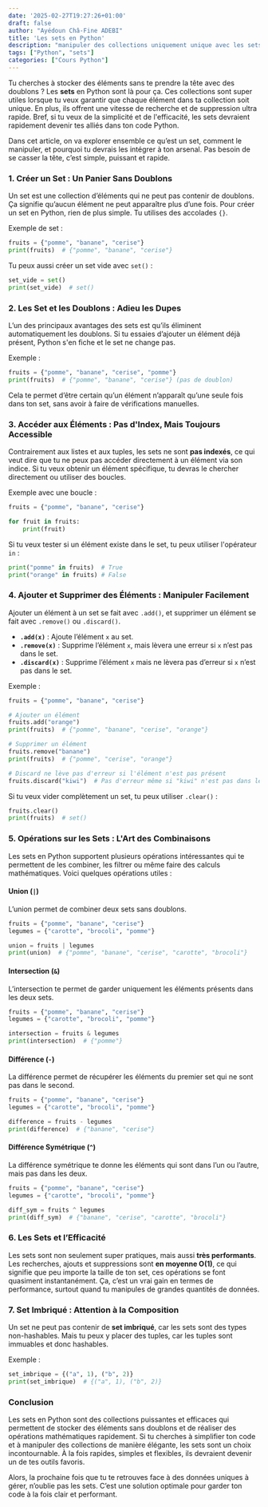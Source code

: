 ```yaml
---
date: '2025-02-27T19:27:26+01:00'
draft: false
author: "Ayédoun Châ-Fine ADEBI"
title: 'Les sets en Python'
description: "manipuler des collections uniquement unique avec les sets en Python"
tags: ["Python", "sets"]
categories: ["Cours Python"]
---
```



Tu cherches à stocker des éléments sans te prendre la tête avec des doublons ? Les **sets** en Python sont là pour ça. Ces collections sont super utiles lorsque tu veux garantir que chaque élément dans ta collection soit unique. En plus, ils offrent une vitesse de recherche et de suppression ultra rapide. Bref, si tu veux de la simplicité et de l'efficacité, les sets devraient rapidement devenir tes alliés dans ton code Python.

Dans cet article, on va explorer ensemble ce qu’est un set, comment le manipuler, et pourquoi tu devrais les intégrer à ton arsenal. Pas besoin de se casser la tête, c’est simple, puissant et rapide.

### 1. **Créer un Set : Un Panier Sans Doublons**

Un set est une collection d’éléments qui ne peut pas contenir de doublons. Ça signifie qu’aucun élément ne peut apparaître plus d’une fois. Pour créer un set en Python, rien de plus simple. Tu utilises des accolades `{}`.

Exemple de set :

```python
fruits = {"pomme", "banane", "cerise"}
print(fruits)  # {"pomme", "banane", "cerise"}
```

Tu peux aussi créer un set vide avec `set()` :

```python
set_vide = set()
print(set_vide)  # set()
```

### 2. **Les Set et les Doublons : Adieu les Dupes**

L’un des principaux avantages des sets est qu’ils éliminent automatiquement les doublons. Si tu essaies d’ajouter un élément déjà présent, Python s'en fiche et le set ne change pas.

Exemple :

```python
fruits = {"pomme", "banane", "cerise", "pomme"}
print(fruits)  # {"pomme", "banane", "cerise"} (pas de doublon)
```

Cela te permet d’être certain qu’un élément n’apparaît qu’une seule fois dans ton set, sans avoir à faire de vérifications manuelles.

### 3. **Accéder aux Éléments : Pas d'Index, Mais Toujours Accessible**

Contrairement aux listes et aux tuples, les sets ne sont **pas indexés**, ce qui veut dire que tu ne peux pas accéder directement à un élément via son indice. Si tu veux obtenir un élément spécifique, tu devras le chercher directement ou utiliser des boucles.

Exemple avec une boucle :

```python
fruits = {"pomme", "banane", "cerise"}

for fruit in fruits:
    print(fruit)
```

Si tu veux tester si un élément existe dans le set, tu peux utiliser l'opérateur `in` :

```python
print("pomme" in fruits)  # True
print("orange" in fruits) # False
```

### 4. **Ajouter et Supprimer des Éléments : Manipuler Facilement**

Ajouter un élément à un set se fait avec `.add()`, et supprimer un élément se fait avec `.remove()` ou `.discard()`. 

- **`.add(x)`** : Ajoute l’élément `x` au set.
- **`.remove(x)`** : Supprime l’élément `x`, mais lèvera une erreur si `x` n’est pas dans le set.
- **`.discard(x)`** : Supprime l’élément `x` mais ne lèvera pas d’erreur si `x` n’est pas dans le set.

Exemple :

```python
fruits = {"pomme", "banane", "cerise"}

# Ajouter un élément
fruits.add("orange")
print(fruits)  # {"pomme", "banane", "cerise", "orange"}

# Supprimer un élément
fruits.remove("banane")
print(fruits)  # {"pomme", "cerise", "orange"}

# Discard ne lève pas d'erreur si l'élément n'est pas présent
fruits.discard("kiwi")  # Pas d'erreur même si "kiwi" n'est pas dans le set
```

Si tu veux vider complètement un set, tu peux utiliser `.clear()` :

```python
fruits.clear()
print(fruits)  # set()
```

### 5. **Opérations sur les Sets : L'Art des Combinaisons**

Les sets en Python supportent plusieurs opérations intéressantes qui te permettent de les combiner, les filtrer ou même faire des calculs mathématiques. Voici quelques opérations utiles :

#### **Union (`|`)**

L’union permet de combiner deux sets sans doublons.

```python
fruits = {"pomme", "banane", "cerise"}
legumes = {"carotte", "brocoli", "pomme"}

union = fruits | legumes
print(union)  # {"pomme", "banane", "cerise", "carotte", "brocoli"}
```

#### **Intersection (`&`)**

L’intersection te permet de garder uniquement les éléments présents dans les deux sets.

```python
fruits = {"pomme", "banane", "cerise"}
legumes = {"carotte", "brocoli", "pomme"}

intersection = fruits & legumes
print(intersection)  # {"pomme"}
```

#### **Différence (`-`)**

La différence permet de récupérer les éléments du premier set qui ne sont pas dans le second.

```python
fruits = {"pomme", "banane", "cerise"}
legumes = {"carotte", "brocoli", "pomme"}

difference = fruits - legumes
print(difference)  # {"banane", "cerise"}
```

#### **Différence Symétrique (`^`)**

La différence symétrique te donne les éléments qui sont dans l’un ou l’autre, mais pas dans les deux.

```python
fruits = {"pomme", "banane", "cerise"}
legumes = {"carotte", "brocoli", "pomme"}

diff_sym = fruits ^ legumes
print(diff_sym)  # {"banane", "cerise", "carotte", "brocoli"}
```

### 6. **Les Sets et l’Efficacité**

Les sets sont non seulement super pratiques, mais aussi **très performants**. Les recherches, ajouts et suppressions sont **en moyenne O(1)**, ce qui signifie que peu importe la taille de ton set, ces opérations se font quasiment instantanément. Ça, c’est un vrai gain en termes de performance, surtout quand tu manipules de grandes quantités de données.

### 7. **Set Imbriqué : Attention à la Composition**

Un set ne peut pas contenir de **set imbriqué**, car les sets sont des types non-hashables. Mais tu peux y placer des tuples, car les tuples sont immuables et donc hashables.

Exemple :

```python
set_imbrique = {("a", 1), ("b", 2)}
print(set_imbrique)  # {("a", 1), ("b", 2)}
```

### Conclusion

Les sets en Python sont des collections puissantes et efficaces qui permettent de stocker des éléments sans doublons et de réaliser des opérations mathématiques rapidement. Si tu cherches à simplifier ton code et à manipuler des collections de manière élégante, les sets sont un choix incontournable. À la fois rapides, simples et flexibles, ils devraient devenir un de tes outils favoris.

Alors, la prochaine fois que tu te retrouves face à des données uniques à gérer, n’oublie pas les sets. C’est une solution optimale pour garder ton code à la fois clair et performant.
